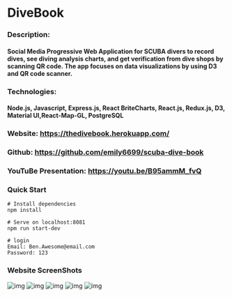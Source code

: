 # DiveBook

### Description:

#### Social Media Progressive Web Application for SCUBA divers to record dives, see diving analysis charts, and get verification from dive shops by scanning QR code. The app focuses on data visualizations by using D3 and QR code scanner.

### Technologies:

#### Node.js, Javascript, Express.js, React BriteCharts, React.js, Redux.js, D3, Material UI,React-Map-GL, PostgreSQL

### Website: https://thedivebook.herokuapp.com/

### Github: https://github.com/emily6699/scuba-dive-book

### YouTuBe Presentation: https://youtu.be/B95ammM_fvQ

### Quick Start

```
# Install dependencies
npm install

# Serve on localhost:8081
npm run start-dev

# login
Email: Ben.Awesome@email.com
Password: 123
```

### Website ScreenShots

![img](https://github.com/emily6699/scuba-dive-book/blob/readMe/public/pictures/readMePic/frontPagewithBubbleChart.png)
![img](https://github.com/emily6699/scuba-dive-book/blob/readMe/public/pictures/readMePic/MapwithFishIcon.png)
![img](https://github.com/emily6699/scuba-dive-book/blob/readMe/public/pictures/readMePic/Analysis.png)
![img](https://github.com/emily6699/scuba-dive-book/blob/readMe/public/pictures/readMePic/Log.png)
![img](https://github.com/emily6699/scuba-dive-book/blob/readMe/public/pictures/readMePic/DonutChart.png)
